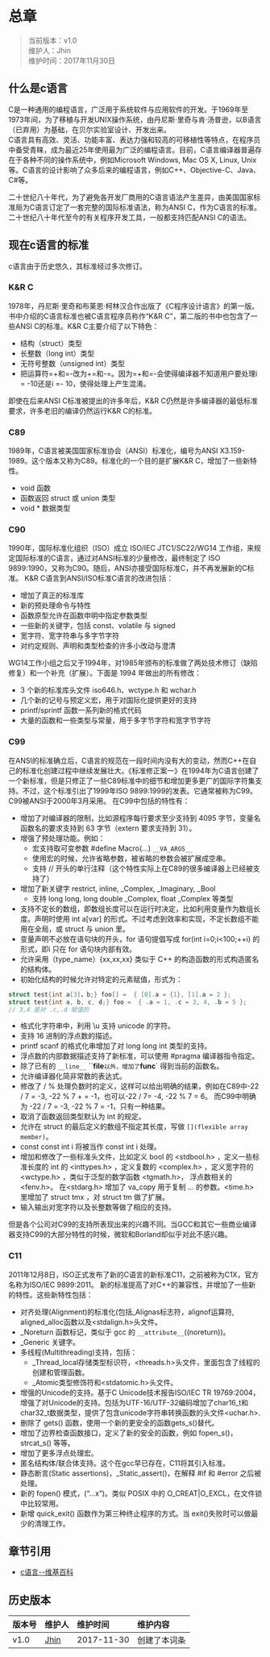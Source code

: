 # 总章
>当前版本：v1.0  
>维护人：Jhin  
>维护时间：2017年11月30日

## 什么是c语言
C是一种通用的编程语言，广泛用于系统软件与应用软件的开发。于1969年至1973年间，为了移植与开发UNIX操作系统，由丹尼斯·里奇与肯·汤普逊，以B语言（已弃用）为基础，在贝尔实验室设计、开发出来。  
C语言具有高效、灵活、功能丰富、表达力强和较高的可移植性等特点，在程序员中备受青睐，成为最近25年使用最为广泛的编程语言。目前，C语言编译器普遍存在于各种不同的操作系统中，例如Microsoft Windows, Mac OS X, Linux, Unix等。C语言的设计影响了众多后来的编程语言，例如C++、Objective-C、Java、C#等。

二十世纪八十年代，为了避免各开发厂商用的C语言语法产生差异，由美国国家标准局为C语言订定了一套完整的国际标准语法，称为ANSI C，作为C语言的标准。二十世纪八十年代至今的有关程序开发工具，一般都支持匹配ANSI C的语法。  
## 现在c语言的标准
c语言由于历史悠久，其标准经过多次修订。
### K&R C
1978年，丹尼斯·里奇和布莱恩·柯林汉合作出版了《C程序设计语言》的第一版。书中介绍的C语言标准也被C语言程序员称作“K&R C”，第二版的书中也包含了一些ANSI C的标准。K&R C主要介绍了以下特色：
+ 结构（struct）类型
+ 长整数（long int）类型
+ 无符号整数（unsigned int）类型
+ 把运算符=+和=-改为+=和-=。因为=+和=-会使得编译器不知道用户要处理i = -10还是i =- 10，使得处理上产生混淆。

即使在后来ANSI C标准被提出的许多年后，K&R C仍然是许多编译器的最低标准要求，许多老旧的编译仍然运行K&R C的标准。
### C89
1989年，C语言被美国国家标准协会（ANSI）标准化，编号为ANSI X3.159-1989。这个版本又称为C89。标准化的一个目的是扩展K&R C，增加了一些新特性。
+ void 函数
+ 函数返回 struct 或 union 类型
+ void * 数据类型
### C90
1990年，国际标准化组织（ISO）成立 ISO/IEC JTC1/SC22/WG14 工作组，来规定国际标准的C语言，通过对ANSI标准的少量修改，最终制定了 ISO 9899:1990，又称为C90。随后，ANSI亦接受国际标准C，并不再发展新的C标准。
K&R C语言到ANSI/ISO标准C语言的改进包括：
+ 增加了真正的标准库
+ 新的预处理命令与特性
+ 函数原型允许在函数申明中指定参数类型
+ 一些新的关键字，包括 const、volatile 与 signed
+ 宽字符、宽字符串与多字节字符
+ 对约定规则、声明和类型检查的许多小改动与澄清

WG14工作小组之后又于1994年，对1985年颁布的标准做了两处技术修订（缺陷修复）和一个补充（扩展）。下面是 1994 年做出的所有修改：
+ 3 个新的标准库头文件 iso646.h、wctype.h 和 wchar.h
+ 几个新的记号与预定义宏，用于对国际化提供更好的支持
+ printf/sprintf 函数一系列新的格式代码
+ 大量的函数和一些类型与常量，用于多字节字符和宽字节字符

### C99
在ANSI的标准确立后，C语言的规范在一段时间内没有大的变动，然而C++在自己的标准化创建过程中继续发展壮大。《标准修正案一》在1994年为C语言创建了一个新标准，但是只修正了一些C89标准中的细节和增加更多更广的国际字符集支持。不过，这个标准引出了1999年ISO 9899:1999的发表。它通常被称为C99。C99被ANSI于2000年3月采用。
在C99中包括的特性有：
+ 增加了对编译器的限制，比如源程序每行要求至少支持到 4095 字节，变量名函数名的要求支持到 63 字节（extern 要求支持到 31）。
+ 增强了预处理功能。例如：
  + 宏支持取可变参数 #define Macro(...) `__VA_ARGS__`
  + 使用宏的时候，允许省略参数，被省略的参数会被扩展成空串。
  + 支持 // 开头的单行注释（这个特性实际上在C89的很多编译器上已经被支持了）
+ 增加了新关键字 restrict, inline, _Complex, _Imaginary, _Bool
  + 支持 long long, long double _Complex, float _Complex 等类型
+ 支持不定长的数组，即数组长度可以在运行时决定，比如利用变量作为数组长度。声明时使用 int a[var] 的形式。不过考虑到效率和实现，不定长数组不能用在全局，或 struct 与 union 里。
+ 变量声明不必放在语句块的开头，for 语句提倡写成 for(int i=0;i<100;++i) 的形式，即i 只在 for 语句块内部有效。
+ 允许采用（type_name）{xx,xx,xx} 类似于 C++ 的构造函数的形式构造匿名的结构体。
+ 初始化结构的时候允许对特定的元素赋值，形式为：
```c
struct test{int a[3]，b;} foo[] =  { [0].a = {1}, [1].a = 2 };
struct test{int a, b, c, d;} foo =  { .a = 1, .c = 3, 4, .b = 5 };
// 3,4 是对 .c,.d 赋值的
```
+ 格式化字符串中，利用 \u 支持 unicode 的字符。
+ 支持 16 进制的浮点数的描述。
+ printf scanf 的格式化串增加了对 long long int 类型的支持。
+ 浮点数的内部数据描述支持了新标准，可以使用 #pragma 编译器指令指定。
+ 除了已有的 `__line__` ``__file__` 以外，增加了 `__func__` 得到当前的函数名。
+ 允许编译器化简非常数的表达式。
+ 修改了 / % 处理负数时的定义，这样可以给出明确的结果，例如在C89中-22 / 7 = -3, -22 % 7 + = -1，也可以-22 / 7= -4, -22 % 7 = 6。 而C99中明确为 -22 / 7 = -3, -22 % 7 = -1，只有一种结果。
+ 取消了函数返回类型默认为 int 的规定。
+ 允许在 struct 的最后定义的数组不指定其长度，写做 ``[](flexible array member)``。
+ const const int i 将被当作 const int i 处理。
+ 增加和修改了一些标准头文件，比如定义 bool 的 <stdbool.h> ，定义一些标准长度的 int 的 <inttypes.h> ，定义复数的 <complex.h> ，定义宽字符的 <wctype.h> ，类似于泛型的数学函数 <tgmath.h>， 浮点数相关的 <fenv.h>。 在<stdarg.h> 增加了 va_copy 用于复制 ... 的参数。<time.h> 里增加了 struct tmx ，对 struct tm 做了扩展。
+ 输入输出对宽字符以及长整数等做了相应的支持。

但是各个公司对C99的支持所表现出来的兴趣不同。当GCC和其它一些商业编译器支持C99的大部分特性的时候，微软和Borland却似乎对此不感兴趣。
### C11
2011年12月8日，ISO正式发布了新的C语言的新标准C11，之前被称为C1X，官方名称为ISO/IEC 9899:2011。
新的标准提高了对C++的兼容性，并增加了一些新的特性。这些新特性包括：
+ 对齐处理(Alignment)的标准化(包括_Alignas标志符，alignof运算符, aligned_alloc函数以及<stdalign.h>头文件。
+ _Noreturn 函数标记，类似于 gcc 的 `__attribute__`((noreturn))。
+ _Generic 关键字。
+ 多线程(Multithreading)支持，包括：
   + _Thread_local存储类型标识符，<threads.h>头文件，里面包含了线程的创建和管理函数。
   + _Atomic类型修饰符和<stdatomic.h>头文件。
+ 增强的Unicode的支持。基于C Unicode技术报告ISO/IEC TR 19769:2004，增强了对Unicode的支持。包括为UTF-16/UTF-32编码增加了char16_t和char32_t数据类型，提供了包含unicode字符串转换函数的头文件<uchar.h>.
+ 删除了 gets() 函数，使用一个新的更安全的函数gets_s()替代。
+ 增加了边界检查函数接口，定义了新的安全的函数，例如 fopen_s()，strcat_s() 等等。
+ 增加了更多浮点处理宏。
+ 匿名结构体/联合体支持。这个在gcc早已存在，C11将其引入标准。
+ 静态断言(Static assertions)，_Static_assert()，在解释 #if 和 #error 之后被处理。
+ 新的 fopen() 模式，(“…x”)。类似 POSIX 中的 O_CREAT|O_EXCL，在文件锁中比较常用。
+ 新增 quick_exit() 函数作为第三种终止程序的方式。当 exit()失败时可以做最少的清理工作。

## 章节引用
+ [c语言--维基百科](https://zh.wikipedia.org/wiki/C%E8%AF%AD%E8%A8%80)

## 历史版本
| 版本号 | 维护人 |维护时间 |维护内容|
| :- | :- | :-| :- |
| v1.0 | [Jhin](https://blog.link-lin.cn) |2017-11-30|创建了本词条|
